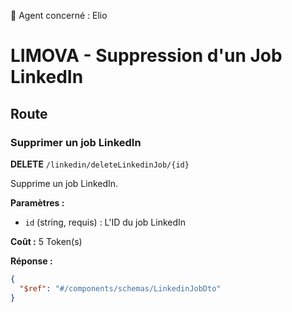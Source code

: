 🧠 Agent concerné : Elio
# LIMOVA - Suppression d'un Job LinkedIn

## Route

### Supprimer un job LinkedIn
**DELETE** `/linkedin/deleteLinkedinJob/{id}`

Supprime un job LinkedIn.

**Paramètres :**
- `id` (string, requis) : L'ID du job LinkedIn

**Coût :** 5 Token(s)

**Réponse :**
```json
{
  "$ref": "#/components/schemas/LinkedinJobDto"
}
``` 